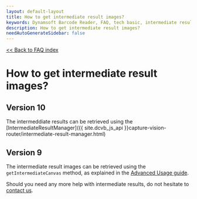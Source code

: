 ```yaml
---
layout: default-layout
title: How to get intermediate result images?
keywords: Dynamsoft Barcode Reader, FAQ, tech basic, intermediate result images
description: How to get intermediate result images?
needAutoGenerateSidebar: false
---
```


[<< Back to FAQ index](../index.md#configuration)

# How to get intermediate result images?

## Version 10
The intermeddiate results can be retrieved using the [IntermediateResultManager]({{ site.dcvb_js_api }}capture-vision-router/intermediate-result-manager.html)


## Version 9
The intermediate result images can be retrieved using the `getIntermediateCanvas` method, as explained in the [Advanced Usage guide](https://www.dynamsoft.com/barcode-reader/programming/javascript/user-guide/advanced-usage.html?ver=latest#display-images-in-different-stages-of-the-reading-process).

Should you need any more help with intermediate results, do not hesitate to [contact us](https://www.dynamsoft.com/contact/).
